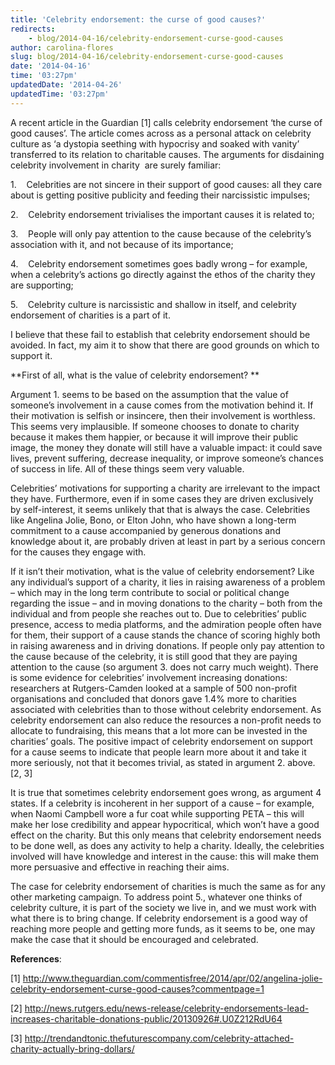 ```yaml
---
title: 'Celebrity endorsement: the curse of good causes?'
redirects:
    - blog/2014-04-16/celebrity-endorsement-curse-good-causes
author: carolina-flores
slug: blog/2014-04-16/celebrity-endorsement-curse-good-causes
date: '2014-04-16'
time: '03:27pm'
updatedDate: '2014-04-26'
updatedTime: '03:27pm'
---
```

A recent article in the Guardian [1] calls celebrity endorsement ‘the curse of good causes’. The article comes across as a personal attack on celebrity culture as ‘a dystopia seething with hypocrisy and soaked with vanity’ transferred to its relation to charitable causes. The arguments for disdaining celebrity involvement in charity  are surely familiar:

1.    Celebrities are not sincere in their support of good causes: all they care about is getting positive publicity and feeding their narcissistic impulses;

2.    Celebrity endorsement trivialises the important causes it is related to;

3.    People will only pay attention to the cause because of the celebrity’s association with it, and not because of its importance; 

4.    Celebrity endorsement sometimes goes badly wrong – for example, when a celebrity’s actions go directly against the ethos of the charity they are supporting;

5.    Celebrity culture is narcissistic and shallow in itself, and celebrity endorsement of charities is a part of it.

I believe that these fail to establish that celebrity endorsement should be avoided. In fact, my aim it to show that there are good grounds on which to support it.

**First of all, what is the value of celebrity endorsement? **

Argument 1\. seems to be based on the assumption that the value of someone’s involvement in a cause comes from the motivation behind it. If their motivation is selfish or insincere, then their involvement is worthless. This seems very implausible. If someone chooses to donate to charity because it makes them happier, or because it will improve their public image, the money they donate will still have a valuable impact: it could save lives, prevent suffering, decrease inequality, or improve someone’s chances of success in life. All of these things seem very valuable.

Celebrities’ motivations for supporting a charity are irrelevant to the impact they have. Furthermore, even if in some cases they are driven exclusively by self-interest, it seems unlikely that that is always the case. Celebrities like Angelina Jolie, Bono, or Elton John, who have shown a long-term commitment to a cause accompanied by generous donations and knowledge about it, are probably driven at least in part by a serious concern for the causes they engage with.

If it isn’t their motivation, what is the value of celebrity endorsement? Like any individual’s support of a charity, it lies in raising awareness of a problem – which may in the long term contribute to social or political change regarding the issue – and in moving donations to the charity – both from the individual and from people she reaches out to. Due to celebrities’ public presence, access to media platforms, and the admiration people often have for them, their support of a cause stands the chance of scoring highly both in raising awareness and in driving donations. If people only pay attention to the cause because of the celebrity, it is still good that they are paying attention to the cause (so argument 3\. does not carry much weight). There is some evidence for celebrities’ involvement increasing donations: researchers at Rutgers-Camden looked at a sample of 500 non-profit organisations and concluded that donors gave 1.4% more to charities associated with celebrities than to those without celebrity endorsement. As celebrity endorsement can also reduce the resources a non-profit needs to allocate to fundraising, this means that a lot more can be invested in the charities’ goals. The positive impact of celebrity endorsement on support for a cause seems to indicate that people learn more about it and take it more seriously, not that it becomes trivial, as stated in argument 2\. above. [2, 3]

It is true that sometimes celebrity endorsement goes wrong, as argument 4 states. If a celebrity is incoherent in her support of a cause – for example, when Naomi Campbell wore a fur coat while supporting PETA – this will make her lose credibility and appear hypocritical, which won’t have a good effect on the charity. But this only means that celebrity endorsement needs to be done well, as does any activity to help a charity. Ideally, the celebrities involved will have knowledge and interest in the cause: this will make them more persuasive and effective in reaching their aims.

The case for celebrity endorsement of charities is much the same as for any other marketing campaign. To address point 5., whatever one thinks of celebrity culture, it is part of the society we live in, and we must work with what there is to bring change. If celebrity endorsement is a good way of reaching more people and getting more funds, as it seems to be, one may make the case that it should be encouraged and celebrated. 

**References**: 

[1] http://www.theguardian.com/commentisfree/2014/apr/02/angelina-jolie-celebrity-endorsement-curse-good-causes?commentpage=1

[2] http://news.rutgers.edu/news-release/celebrity-endorsements-lead-increases-charitable-donations-public/20130926#.U0Z212RdU64

[3] http://trendandtonic.thefuturescompany.com/celebrity-attached-charity-actually-bring-dollars/